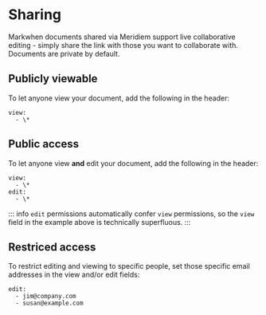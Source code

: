 # Sharing

Markwhen documents shared via Meridiem support live collaborative editing - simply share the link with those you want to collaborate with. Documents are private by default.

## Publicly viewable

To let anyone view your document, add the following in the header:

```mw
view:
  - \*
```

## Public access

To let anyone view **and** edit your document, add the following in the header:

```mw
view: 
  - \*
edit:
  - \*
```

::: info
`edit` permissions automatically confer `view` permissions, so the `view` field in the example above is technically superfluous.
:::

## Restriced access

To restrict editing and viewing to specific people, set those specific email addresses in the view and/or edit fields:

```mw
edit: 
  - jim@company.com
  - susan@example.com
```